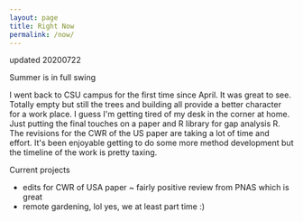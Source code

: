 ```yaml
---
layout: page
title: Right Now
permalink: /now/
---
```


updated 20200722

Summer is in full swing

I went back to CSU campus for the first time since April. It was great to see. Totally empty but still the trees and building all provide a better character for a work place. I guess I'm getting tired of my desk in the corner at home.
Just putting the final touches on a paper and R library for gap analysis R.
The revisions for the CWR of the US paper are taking a lot of time and effort. It's been enjoyable getting to do some more method development but the timeline of the work is pretty taxing.

Current projects
- edits for CWR of USA paper ~ fairly positive review from PNAS which is great
- remote gardening, lol yes, we at least part time :)
